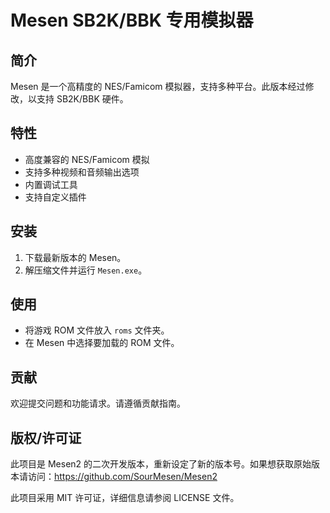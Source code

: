﻿# Mesen SB2K/BBK 专用模拟器

## 简介

Mesen 是一个高精度的 NES/Famicom 模拟器，支持多种平台。此版本经过修改，以支持 SB2K/BBK 硬件。

## 特性

- 高度兼容的 NES/Famicom 模拟
- 支持多种视频和音频输出选项
- 内置调试工具
- 支持自定义插件

## 安装

1. 下载最新版本的 Mesen。
2. 解压缩文件并运行 `Mesen.exe`。

## 使用

- 将游戏 ROM 文件放入 `roms` 文件夹。
- 在 Mesen 中选择要加载的 ROM 文件。

## 贡献

欢迎提交问题和功能请求。请遵循贡献指南。

## 版权/许可证
此项目是 Mesen2 的二次开发版本，重新设定了新的版本号。如果想获取原始版本请访问：https://github.com/SourMesen/Mesen2

此项目采用 MIT 许可证，详细信息请参阅 LICENSE 文件。
